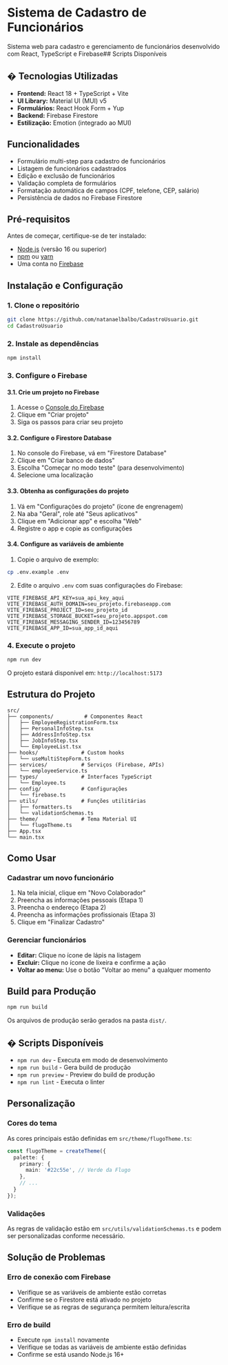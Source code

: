 # Sistema de Cadastro de Funcionários 
Sistema web para cadastro e gerenciamento de funcionários desenvolvido com React, TypeScript e Firebase## Scripts Disponíveis

## � Tecnologias Utilizadas

- **Frontend:** React 18 + TypeScript + Vite
- **UI Library:** Material UI (MUI) v5  
- **Formulários:** React Hook Form + Yup
- **Backend:** Firebase Firestore
- **Estilização:** Emotion (integrado ao MUI)

## Funcionalidades

- Formulário multi-step para cadastro de funcionários
- Listagem de funcionários cadastrados
- Edição e exclusão de funcionários
- Validação completa de formulários
- Formatação automática de campos (CPF, telefone, CEP, salário)
- Persistência de dados no Firebase Firestore

## Pré-requisitos

Antes de começar, certifique-se de ter instalado:

- [Node.js](https://nodejs.org/) (versão 16 ou superior)
- [npm](https://www.npmjs.com/) ou [yarn](https://yarnpkg.com/)
- Uma conta no [Firebase](https://firebase.google.com/)

## Instalação e Configuração

### 1. Clone o repositório

```bash
git clone https://github.com/natanaelbalbo/CadastroUsuario.git
cd CadastroUsuario
```

### 2. Instale as dependências

```bash
npm install
```

### 3. Configure o Firebase

#### 3.1. Crie um projeto no Firebase
1. Acesse o [Console do Firebase](https://console.firebase.google.com/)
2. Clique em "Criar projeto"
3. Siga os passos para criar seu projeto

#### 3.2. Configure o Firestore Database
1. No console do Firebase, vá em "Firestore Database"
2. Clique em "Criar banco de dados"
3. Escolha "Começar no modo teste" (para desenvolvimento)
4. Selecione uma localização

#### 3.3. Obtenha as configurações do projeto
1. Vá em "Configurações do projeto" (ícone de engrenagem)
2. Na aba "Geral", role até "Seus aplicativos"
3. Clique em "Adicionar app" e escolha "Web"
4. Registre o app e copie as configurações

#### 3.4. Configure as variáveis de ambiente
1. Copie o arquivo de exemplo:
```bash
cp .env.example .env
```

2. Edite o arquivo `.env` com suas configurações do Firebase:
```env
VITE_FIREBASE_API_KEY=sua_api_key_aqui
VITE_FIREBASE_AUTH_DOMAIN=seu_projeto.firebaseapp.com
VITE_FIREBASE_PROJECT_ID=seu_projeto_id
VITE_FIREBASE_STORAGE_BUCKET=seu_projeto.appspot.com
VITE_FIREBASE_MESSAGING_SENDER_ID=123456789
VITE_FIREBASE_APP_ID=sua_app_id_aqui
```

### 4. Execute o projeto

```bash
npm run dev
```

O projeto estará disponível em: `http://localhost:5173`

## Estrutura do Projeto

```
src/
├── components/          # Componentes React
│   ├── EmployeeRegistrationForm.tsx
│   ├── PersonalInfoStep.tsx
│   ├── AddressInfoStep.tsx
│   ├── JobInfoStep.tsx
│   └── EmployeeList.tsx
├── hooks/              # Custom hooks
│   └── useMultiStepForm.ts
├── services/           # Serviços (Firebase, APIs)
│   └── employeeService.ts
├── types/              # Interfaces TypeScript
│   └── Employee.ts
├── config/             # Configurações
│   └── firebase.ts
├── utils/              # Funções utilitárias
│   ├── formatters.ts
│   └── validationSchemas.ts
├── theme/              # Tema Material UI
│   └── flugoTheme.ts
├── App.tsx
└── main.tsx
```

## Como Usar

### Cadastrar um novo funcionário
1. Na tela inicial, clique em "Novo Colaborador"
2. Preencha as informações pessoais (Etapa 1)
3. Preencha o endereço (Etapa 2)
4. Preencha as informações profissionais (Etapa 3)
5. Clique em "Finalizar Cadastro"

### Gerenciar funcionários
- **Editar:** Clique no ícone de lápis na listagem
- **Excluir:** Clique no ícone de lixeira e confirme a ação
- **Voltar ao menu:** Use o botão "Voltar ao menu" a qualquer momento

## Build para Produção

```bash
npm run build
```

Os arquivos de produção serão gerados na pasta `dist/`.

## � Scripts Disponíveis

- `npm run dev` - Executa em modo de desenvolvimento
- `npm run build` - Gera build de produção
- `npm run preview` - Preview do build de produção
- `npm run lint` - Executa o linter

## Personalização

### Cores do tema
As cores principais estão definidas em `src/theme/flugoTheme.ts`:

```typescript
const flugoTheme = createTheme({
  palette: {
    primary: {
      main: '#22c55e', // Verde da Flugo
    },
    // ...
  }
});
```

### Validações
As regras de validação estão em `src/utils/validationSchemas.ts` e podem ser personalizadas conforme necessário.

## Solução de Problemas

### Erro de conexão com Firebase
- Verifique se as variáveis de ambiente estão corretas
- Confirme se o Firestore está ativado no projeto
- Verifique se as regras de segurança permitem leitura/escrita

### Erro de build
- Execute `npm install` novamente
- Verifique se todas as variáveis de ambiente estão definidas
- Confirme se está usando Node.js 16+

